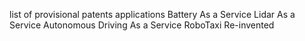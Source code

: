 list of provisional patents applications
Battery As a Service 
Lidar As a Service
Autonomous Driving As a Service
RoboTaxi Re-invented 
